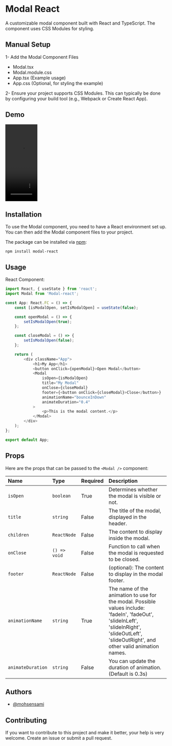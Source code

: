 # Modal React

A customizable modal component built with React and TypeScript. The component uses CSS Modules for styling.

## Manual Setup

1- Add the Modal Component Files

-   Modal.tsx
-   Modal.module.css
-   App.tsx (Example usage)
-   App.css (Optional, for styling the example)

2- Ensure your project supports CSS Modules. This can typically be done by configuring your build tool (e.g., Webpack or Create React App).

## Demo

<video width="100" height="240">
  <source src="https://github.com/mrmohsensami/react-modal/raw/main/video.webm" type="video/webm">
Your browser does not support the video tag.
</video>

## Installation

To use the Modal component, you need to have a React environment set up. You can then add the Modal component files to your project.

The package can be installed via [npm](https://github.com/npm/cli):

```
npm install modal-react
```

## Usage

React Component:

```javascript
import React, { useState } from 'react';
import Modal from 'Modal-react';

const App: React.FC = () => {
    const [isModalOpen, setIsModalOpen] = useState(false);

    const openModal = () => {
        setIsModalOpen(true);
    };

    const closeModal = () => {
        setIsModalOpen(false);
    };

    return (
        <div className="App">
            <h1>My App</h1>
            <button onClick={openModal}>Open Modal</button>
            <Modal
                isOpen={isModalOpen}
                title="My Modal"
                onClose={closeModal}
                footer={<button onClick={closeModal}>Close</button>}
                animationName="bounceInDown"
                animateDuration="0.4"
            >
                <p>This is the modal content.</p>
            </Modal>
        </div>
    );
};

export default App;
```

## Props

Here are the props that can be passed to the `<Modal />` component:

| Name              | Type         | Required | Description                                                                                                                                                                                    |
| :---------------- | :----------- | :------- | :--------------------------------------------------------------------------------------------------------------------------------------------------------------------------------------------- |
| `isOpen`          | `boolean`    | True     | Determines whether the modal is visible or not.                                                                                                                                                |
| `title`           | `string`     | False    | The title of the modal, displayed in the header.                                                                                                                                               |
| `children`        | `ReactNode`  | False    | The content to display inside the modal.                                                                                                                                                       |
| `onClose`         | `() => void` | False    | Function to call when the modal is requested to be closed.                                                                                                                                     |
| `footer`          | `ReactNode`  | False    | (optional): The content to display in the modal footer.                                                                                                                                        |
| `animationName`   | `string`     | True     | The name of the animation to use for the modal. Possible values include: 'fadeIn', 'fadeOut', 'slideInLeft', 'slideInRight', 'slideOutLeft', 'slideOutRight', and other valid animation names. |
| `animateDuration` | `string`     | False    | You can update the duration of animation. (Default is 0.3s)                                                                                                                                    |

## Authors

-   [@mohsensami](https://github.com/mohsensami)

## Contributing

If you want to contribute to this project and make it better, your help is very welcome. Create an issue or submit a pull request.
